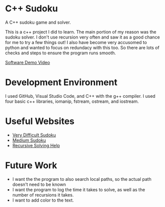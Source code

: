 # C++ Sudoku
A C++ sudoku game and solver.

This is a c++ project I did to learn. The main portion of my reason was the sudoku solver.
I don't use recursion very often and saw it as a good chance for me to try a few things out!
I also have become very accusomed to python and wanted to focus on redundacy with this too.
So there are lots of checks and steps to ensure the program runs smooth.

[Software Demo Video](https://youtu.be/6pgQyVqSmIw)

# Development Environment
I used GitHub, Visual Studio Code, and C++ with the g++ compiler.
I used four basic c++ libraries, iomanip, fstream, ostream, and iostream.

# Useful Websites
* [Very Difficult Sudoku](http://www.sudoku-download.net/files/30_Sudokus_Very_Difficult.pdf)
* [Medium Sudoku](http://www.sudoku-download.net/files/60_Sudokus_New_Medium.pdf)
* [Recursive Solving Help](https://www.geeksforgeeks.org/sudoku-backtracking-7/)

# Future Work
* I want the the program to also search local paths, so the actual path doesn't need to be known
* I want the program to log the time it takes to solve, as well as the number of recursions it takes.
* I want to add color to the text.
